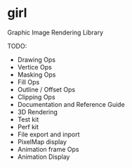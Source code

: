 # girl
Graphic Image Rendering Library


TODO:

* Drawing Ops
* Vertice Ops
* Masking Ops
* Fill Ops
* Outline / Offset Ops
* Clipping Ops
* Documentation and Reference Guide
* 3D Rendering
* Test kit
* Perf kit
* File export and inport
* PixelMap display
* Animation frame Ops
* Animation Display

